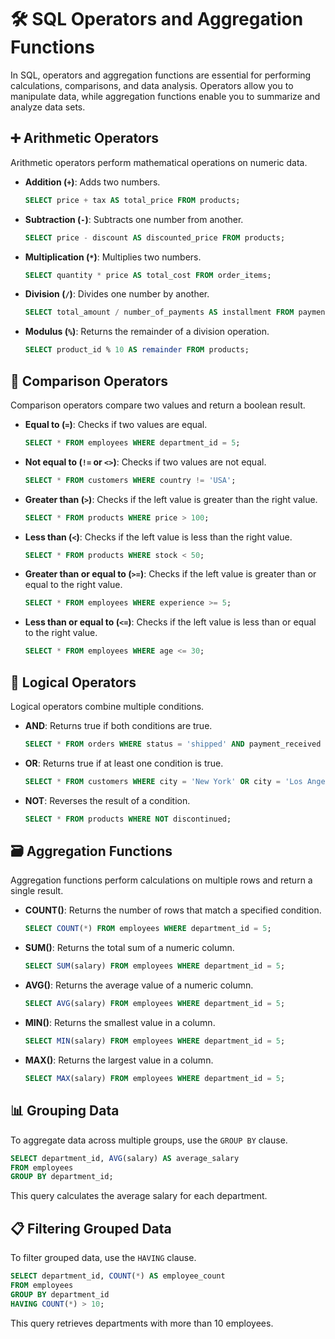 # 🛠️ SQL Operators and Aggregation Functions

In SQL, operators and aggregation functions are essential for performing calculations, comparisons, and data analysis. Operators allow you to manipulate data, while aggregation functions enable you to summarize and analyze data sets.

## ➕ Arithmetic Operators

Arithmetic operators perform mathematical operations on numeric data.

- **Addition (`+`)**: Adds two numbers.
  ```sql
  SELECT price + tax AS total_price FROM products;
  ```

- **Subtraction (`-`)**: Subtracts one number from another.
  ```sql
  SELECT price - discount AS discounted_price FROM products;
  ```

- **Multiplication (`*`)**: Multiplies two numbers.
  ```sql
  SELECT quantity * price AS total_cost FROM order_items;
  ```

- **Division (`/`)**: Divides one number by another.
  ```sql
  SELECT total_amount / number_of_payments AS installment FROM payments;
  ```

- **Modulus (`%`)**: Returns the remainder of a division operation.
  ```sql
  SELECT product_id % 10 AS remainder FROM products;
  ```

## 🔄 Comparison Operators

Comparison operators compare two values and return a boolean result.

- **Equal to (`=`)**: Checks if two values are equal.
  ```sql
  SELECT * FROM employees WHERE department_id = 5;
  ```

- **Not equal to (`!=` or `<>`)**: Checks if two values are not equal.
  ```sql
  SELECT * FROM customers WHERE country != 'USA';
  ```

- **Greater than (`>`)**: Checks if the left value is greater than the right value.
  ```sql
  SELECT * FROM products WHERE price > 100;
  ```

- **Less than (`<`)**: Checks if the left value is less than the right value.
  ```sql
  SELECT * FROM products WHERE stock < 50;
  ```

- **Greater than or equal to (`>=`)**: Checks if the left value is greater than or equal to the right value.
  ```sql
  SELECT * FROM employees WHERE experience >= 5;
  ```

- **Less than or equal to (`<=`)**: Checks if the left value is less than or equal to the right value.
  ```sql
  SELECT * FROM employees WHERE age <= 30;
  ```

## 🧩 Logical Operators

Logical operators combine multiple conditions.

- **AND**: Returns true if both conditions are true.
  ```sql
  SELECT * FROM orders WHERE status = 'shipped' AND payment_received = true;
  ```

- **OR**: Returns true if at least one condition is true.
  ```sql
  SELECT * FROM customers WHERE city = 'New York' OR city = 'Los Angeles';
  ```

- **NOT**: Reverses the result of a condition.
  ```sql
  SELECT * FROM products WHERE NOT discontinued;
  ```

## 🗃️ Aggregation Functions

Aggregation functions perform calculations on multiple rows and return a single result.

- **COUNT()**: Returns the number of rows that match a specified condition.
  ```sql
  SELECT COUNT(*) FROM employees WHERE department_id = 5;
  ```

- **SUM()**: Returns the total sum of a numeric column.
  ```sql
  SELECT SUM(salary) FROM employees WHERE department_id = 5;
  ```

- **AVG()**: Returns the average value of a numeric column.
  ```sql
  SELECT AVG(salary) FROM employees WHERE department_id = 5;
  ```

- **MIN()**: Returns the smallest value in a column.
  ```sql
  SELECT MIN(salary) FROM employees WHERE department_id = 5;
  ```

- **MAX()**: Returns the largest value in a column.
  ```sql
  SELECT MAX(salary) FROM employees WHERE department_id = 5;
  ```

## 📊 Grouping Data

To aggregate data across multiple groups, use the `GROUP BY` clause.

```sql
SELECT department_id, AVG(salary) AS average_salary
FROM employees
GROUP BY department_id;
```

This query calculates the average salary for each department.

## 📋 Filtering Grouped Data

To filter grouped data, use the `HAVING` clause.

```sql
SELECT department_id, COUNT(*) AS employee_count
FROM employees
GROUP BY department_id
HAVING COUNT(*) > 10;
```

This query retrieves departments with more than 10 employees.

 